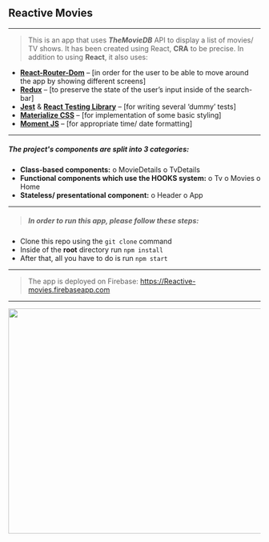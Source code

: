 ## Reactive Movies

---

> This is an app that uses **_TheMovieDB_** API to display a list of movies/ TV shows.
> It has been created using React, **CRA** to be precise.
> In addition to using **React**, it also uses:

- [**React-Router-Dom**](https://reactrouter.com/web/guides/quick-start) – [in order for the user to be able to move around the app by showing different screens]
- [**Redux**](https://react-redux.js.org) – [to preserve the state of the user’s input inside of the search-bar]
- [**Jest**](https://jestjs.io) & [**React Testing Library**](https://testing-library.com/) – [for writing several ‘dummy’ tests]
- [**Materialize CSS**](https://materializecss.com/) – [for implementation of some basic styling]
- [**Moment JS**](https://momentjs.com/) – [for appropriate time/ date formatting]

---

##### The project's components are split into 3 categories:

- **Class-based components:**
  o MovieDetails
  o TvDetails
- **Functional components which use the HOOKS system:**
  o Tv
  o Movies
  o Home
- **Stateless/ presentational component:**
  o Header
  o App

---

> ##### In order to run this app, please follow these steps:

- Clone this repo using the `git clone` command
- Inside of the **root** directory run `npm install`
- After that, all you have to do is run `npm start`

---

> The app is deployed on Firebase:
> https://Reactive-movies.firebaseapp.com

---

<img src="https://github.com/BiggaHD/Reactiven-movies/blob/master/final.svg" height="450" width="600">

